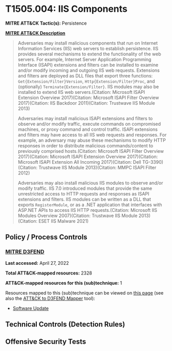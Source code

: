 # T1505.004: IIS Components
**MITRE ATT&CK Tactic(s):** Persistence

**[MITRE ATT&CK Description](https://attack.mitre.org/techniques/T1505/004)**
<blockquote>Adversaries may install malicious components that run on Internet Information Services (IIS) web servers to establish persistence. IIS provides several mechanisms to extend the functionality of the web servers. For example, Internet Server Application Programming Interface (ISAPI) extensions and filters can be installed to examine and/or modify incoming and outgoing IIS web requests. Extensions and filters are deployed as DLL files that export three functions: <code>Get{Extension/Filter}Version</code>, <code>Http{Extension/Filter}Proc</code>, and (optionally) <code>Terminate{Extension/Filter}</code>. IIS modules may also be installed to extend IIS web servers.(Citation: Microsoft ISAPI Extension Overview 2017)(Citation: Microsoft ISAPI Filter Overview 2017)(Citation: IIS Backdoor 2011)(Citation: Trustwave IIS Module 2013)

Adversaries may install malicious ISAPI extensions and filters to observe and/or modify traffic, execute commands on compromised machines, or proxy command and control traffic. ISAPI extensions and filters may have access to all IIS web requests and responses. For example, an adversary may abuse these mechanisms to modify HTTP responses in order to distribute malicious commands/content to previously comprised hosts.(Citation: Microsoft ISAPI Filter Overview 2017)(Citation: Microsoft ISAPI Extension Overview 2017)(Citation: Microsoft ISAPI Extension All Incoming 2017)(Citation: Dell TG-3390)(Citation: Trustwave IIS Module 2013)(Citation: MMPC ISAPI Filter 2012)

Adversaries may also install malicious IIS modules to observe and/or modify traffic. IIS 7.0 introduced modules that provide the same unrestricted access to HTTP requests and responses as ISAPI extensions and filters. IIS modules can be written as a DLL that exports <code>RegisterModule</code>, or as a .NET application that interfaces with ASP.NET APIs to access IIS HTTP requests.(Citation: Microsoft IIS Modules Overview 2007)(Citation: Trustwave IIS Module 2013)(Citation: ESET IIS Malware 2021)</blockquote>

## Policy / Process Controls
### [MITRE D3FEND](https://d3fend.mitre.org/)
**Last accessed:** April 27, 2022

**Total ATT&CK-mapped resources:** 2328

**ATT&CK-mapped resources for this (sub)technique:** 1

Resources mapped to this (sub)technique can be viewed on [this page](https://d3fend.mitre.org/) (see also the [ATT&CK to D3FEND Mapper](https://d3fend.mitre.org/tools/attack-mapper) tool):

* [Software Update](https://d3fend.mitre.org/techniques/d3f:SoftwareUpdate)

## Technical Controls (Detection Rules)

## Offensive Security Tests
